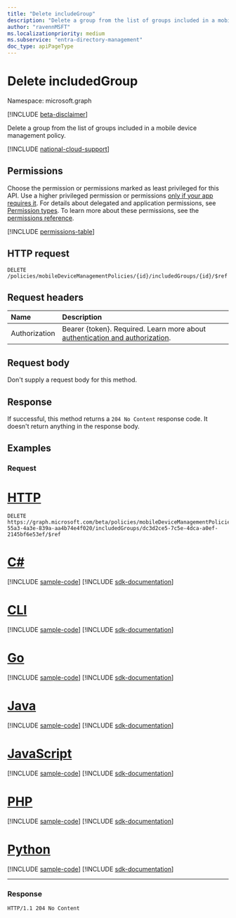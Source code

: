 ```yaml
---
title: "Delete includeGroup"
description: "Delete a group from the list of groups included in a mobile device management policy."
author: "ravennMSFT"
ms.localizationpriority: medium
ms.subservice: "entra-directory-management"
doc_type: apiPageType
---
```


# Delete includedGroup

Namespace: microsoft.graph

[!INCLUDE [beta-disclaimer](../../includes/beta-disclaimer.md)]

Delete a group from the list of groups included in a mobile device management policy.

[!INCLUDE [national-cloud-support](../../includes/global-only.md)]

## Permissions

Choose the permission or permissions marked as least privileged for this API. Use a higher privileged permission or permissions [only if your app requires it](/graph/permissions-overview#best-practices-for-using-microsoft-graph-permissions). For details about delegated and application permissions, see [Permission types](/graph/permissions-overview#permission-types). To learn more about these permissions, see the [permissions reference](/graph/permissions-reference).

<!-- { "blockType": "permissions", "name": "mobiledevicemanagementpolicies_delete_includedgroups" } -->
[!INCLUDE [permissions-table](../includes/permissions/mobiledevicemanagementpolicies-delete-includedgroups-permissions.md)]

## HTTP request

<!-- {
  "blockType": "ignored"
}
-->

``` http
DELETE /policies/mobileDeviceManagementPolicies/{id}/includedGroups/{id}/$ref
```

## Request headers

|Name|Description|
|:---|:---|
|Authorization|Bearer {token}. Required. Learn more about [authentication and authorization](/graph/auth/auth-concepts).|

## Request body

Don't supply a request body for this method.

## Response

If successful, this method returns a `204 No Content` response code. It doesn't return anything in the response body.

## Examples

### Request


# [HTTP](#tab/http)
<!-- {
  "blockType": "request",
  "name": "delete_group_included_groups"
}
-->

``` http
DELETE https://graph.microsoft.com/beta/policies/mobileDeviceManagementPolicies/ab90bacf-55a3-4a3e-839a-aa4b74e4f020/includedGroups/dc3d2ce5-7c5e-4dca-a0ef-2145bf6e53ef/$ref
```

# [C#](#tab/csharp)
[!INCLUDE [sample-code](../includes/snippets/csharp/delete-group-included-groups-csharp-snippets.md)]
[!INCLUDE [sdk-documentation](../includes/snippets/snippets-sdk-documentation-link.md)]

# [CLI](#tab/cli)
[!INCLUDE [sample-code](../includes/snippets/cli/delete-group-included-groups-cli-snippets.md)]
[!INCLUDE [sdk-documentation](../includes/snippets/snippets-sdk-documentation-link.md)]

# [Go](#tab/go)
[!INCLUDE [sample-code](../includes/snippets/go/delete-group-included-groups-go-snippets.md)]
[!INCLUDE [sdk-documentation](../includes/snippets/snippets-sdk-documentation-link.md)]

# [Java](#tab/java)
[!INCLUDE [sample-code](../includes/snippets/java/delete-group-included-groups-java-snippets.md)]
[!INCLUDE [sdk-documentation](../includes/snippets/snippets-sdk-documentation-link.md)]

# [JavaScript](#tab/javascript)
[!INCLUDE [sample-code](../includes/snippets/javascript/delete-group-included-groups-javascript-snippets.md)]
[!INCLUDE [sdk-documentation](../includes/snippets/snippets-sdk-documentation-link.md)]

# [PHP](#tab/php)
[!INCLUDE [sample-code](../includes/snippets/php/delete-group-included-groups-php-snippets.md)]
[!INCLUDE [sdk-documentation](../includes/snippets/snippets-sdk-documentation-link.md)]

# [Python](#tab/python)
[!INCLUDE [sample-code](../includes/snippets/python/delete-group-included-groups-python-snippets.md)]
[!INCLUDE [sdk-documentation](../includes/snippets/snippets-sdk-documentation-link.md)]

---

### Response

<!-- {
  "blockType": "response",
  "truncated": true
}
-->

``` http
HTTP/1.1 204 No Content
```
